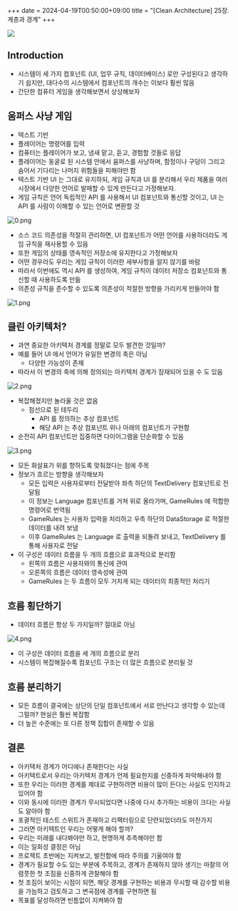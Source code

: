 +++ 
date = 2024-04-19T00:50:00+09:00
title = "[Clean Architecture] 25장. 계층과 경계"
+++

![](/images/books/clean-architecture/cover.jpg)

## Introduction

- 시스템이 세 가지 컴포넌트 (UI, 업무 규칙, 데이터베이스) 로만 구성된다고 생각하기 쉽지만, 대다수의 시스템에서 컴포넌트의 개수는 이보다 훨씬 많음
- 간단한 컴퓨터 게임을 생각해보면서 상상해보자

## 움퍼스 사냥 게임

- 텍스트 기반
- 플레이어는 명령어를 입력
- 컴퓨터는 플레이어가 보고, 냄새 맡고, 듣고, 경험할 것들로 응답
- 플레이어는 동굴로 된 시스템 안에서 움퍼스를 사냥하며, 함정이나 구덩이 그리고 숨어서 기다리는 나머지 위험들을 피해야만 함
- 텍스트 기반 UI 는 그대로 유지하되, 게임 규칙과 UI 를 분리해서 우리 제품을 여러 시장에서 다양한 언어로 발매할 수 있게 만든다고 가정해보자.
- 게임 규칙은 언어 독립적인 API 를 사용해서 UI 컴포넌트와 통신할 것이고, UI 는 API 를 사람이 이해할 수 있는 언어로 변환할 것

![0.png](/images/books/clean-architecture/chapter25/0.png)

- 소스 코드 의존성을 적절히 관리하면, UI 컴포넌트가 어떤 언어를 사용하더라도 게임 규칙을 재사용할 수 있음
- 또한 게임의 상태를 영속적인 저장소에 유지한다고 가정해보자
- 어떤 경우라도 우리는 게임 규칙이 이러한 세부사항을 알지 않기를 바람
- 따라서 이번에도 역시 API 를 생성하여, 게임 규칙이 데이터 저장소 컴포넌트와 통신할 때 사용하도록 만듦
- 의존성 규칙을 준수할 수 있도록 의존성이 적절한 방향을 가리키게 만들어야 함

![1.png](/images/books/clean-architecture/chapter25/1.png)

## 클린 아키텍처?

- 과연 중요한 아키텍처 경계를 정말로 모두 발견한 것일까?
- 예를 들어 UI 에서 언어가 유일한 변경의 축은 아님
  - 다양한 가능성이 존재
- 따라서 이 변경의 축에 의해 정의되는 아키텍처 경계가 잠재되어 있을 수 도 있음

![2.png](/images/books/clean-architecture/chapter25/2.png)

- 복잡해졌지만 놀라울 것은 없음
  - 점선으로 된 테두리
    - API 를 정의하는 추상 컴포넌트
    - 해당 API 는 추상 컴포넌트 위나 아래의 컴포넌트가 구현함
- 순전히 API 컴포넌트만 집중하면 다이어그램을 단순화할 수 있음

![3.png](/images/books/clean-architecture/chapter25/3.png)

- 모든 화살표가 위를 향하도록 맞춰졌다는 점에 주목
- 정보가 흐르는 방향을 생각해보자
  - 모든 입력은 사용자로부터 전달받아 좌측 하단의 TextDelivery 컴포넌트로 전달됨
  - 이 정보는 Language 컴포넌트를 거쳐 위로 올라가며, GameRules 에 적합한 명령어로 번역됨
  - GameRules 는 사용자 입력을 처리하고 우측 하단의 DataStorage 로 적절한 데이터를 내려 보냄
  - 이후 GameRules 는 Language 로 출력을 되돌려 보내고, TextDelivery 를 통해 사용자로 전달
- 이 구성은 데이터 흐름을 두 개의 흐름으로 효과적으로 분리함
  - 왼쪽의 흐름은 사용자와의 통신에 관여
  - 오른쪽의 흐름은 데이터 영속성에 관여
  - GameRules 는 두 흐름이 모두 거치게 되는 데이터의 최종적인 처리기

## 흐름 횡단하기

- 데이터 흐름은 항상 두 가지일까? 절대로 아님

![4.png](/images/books/clean-architecture/chapter25/4.png)

- 이 구성은 데이터 흐름을 세 개의 흐름으로 분리
- 시스템이 복잡해질수록 컴포넌트 구조는 더 많은 흐름으로 분리될 것

## 흐름 분리하기

- 모든 흐름이 결국에는 상단의 단일 컴포넌트에서 서로 만난다고 생각할 수 있는데 그럴까? 현실은 훨씬 복잡함
- 더 높은 수준에는 또 다른 정책 집합이 존재할 수 있음

## 결론

- 아키텍처 경계가 어디에나 존재한다는 사실
- 아키텍트로서 우리는 아키텍처 경계가 언제 필요한지를 신중하게 파악해내야 함
- 또한 우리는 이러한 경계를 제대로 구현하려면 비용이 많이 든다는 사실도 인지하고 있어야 함
- 이와 동시에 이러한 경계가 무시되었다면 나중에 다시 추가하는 비용이 크다는 사실도 알아야 함
- 포괄적인 테스트 스위트가 존재하고 리팩터링으로 단련되었더라도 마찬가지
- 그러면 아키텍트인 우리는 어떻게 해야 할까?
- 우리는 미래를 내다봐야만 하고, 현명하게 추측해야만 함
- 이는 일회성 결정은 아님
- 프로젝트 초반에는 지켜보고, 발전함에 따라 주의를 기울여야 함
- 경계가 필요할 수도 있는 부분에 주목하고, 경계가 존재하지 않아 생기는 마찰의 어렴풋한 첫 조짐을 신중하게 관찰해야 함
- 첫 조짐이 보이는 시점이 되면, 해당 경계를 구현하는 비용과 무시할 때 감수할 비용을 가늠하고 검토하고 그 변곡점에 경계를 구현하면 됨
- 목표를 달성하려면 빈틈없이 지켜봐야 함
